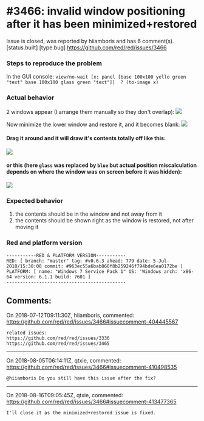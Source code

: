 
#3466: invalid window positioning after it has been minimized+restored
================================================================================
Issue is closed, was reported by hiiamboris and has 6 comment(s).
[status.built] [type.bug]
<https://github.com/red/red/issues/3466>

### Steps to reproduce the problem
In the GUI console: `view/no-wait [x: panel [base 100x100 yello green "text" base 100x100 glass green "text"]]  ? (to-image x)`
### Actual behavior
2 windows appear (I arrange them manually so they don't overlap):
![](https://i.gyazo.com/ce840417e23096603c6bdf007b21ca3f.png)

Now minimize the lower window and restore it, and it becomes blank:
![](https://i.gyazo.com/e45fcea613cf857d7cc1cdf35929f626.png)

#### Drag it around and it will draw it's contents totally off like this:
![](https://i.gyazo.com/63e9996168b3819e4bc0d3969e4846d6.png)

#### or this (here `glass` was replaced by `blue` but actual position miscalculation depends on where the window was on screen before it was hidden):
![](https://i.gyazo.com/c58d714dac8c48f325585409cecd9b88.png)

### Expected behavior
1) the contents should be in the window and not away from it
2) the contents should be shown right as the window is restored, not after moving it

### Red and platform version
```
-----------RED & PLATFORM VERSION----------- 
RED: [ branch: "master" tag: #v0.6.3 ahead: 779 date: 5-Jul-2018/15:38:08 commit: #963ec55a6bab860f8b259246f794bde6ea0172be ]
PLATFORM: [ name: "Windows 7 Service Pack 1" OS: 'Windows arch: 'x86-64 version: 6.1.1 build: 7601 ]
--------------------------------------------
```


Comments:
--------------------------------------------------------------------------------

On 2018-07-12T09:11:30Z, hiiamboris, commented:
<https://github.com/red/red/issues/3466#issuecomment-404445567>

    related issues:
    https://github.com/red/red/issues/3336 
    https://github.com/red/red/issues/3465

--------------------------------------------------------------------------------

On 2018-08-05T06:14:11Z, qtxie, commented:
<https://github.com/red/red/issues/3466#issuecomment-410498535>

    @hiiamboris Do you still have this issue after the fix?

--------------------------------------------------------------------------------

On 2018-08-16T09:05:45Z, qtxie, commented:
<https://github.com/red/red/issues/3466#issuecomment-413477365>

    I'll close it as the minimized+restored issue is fixed.

